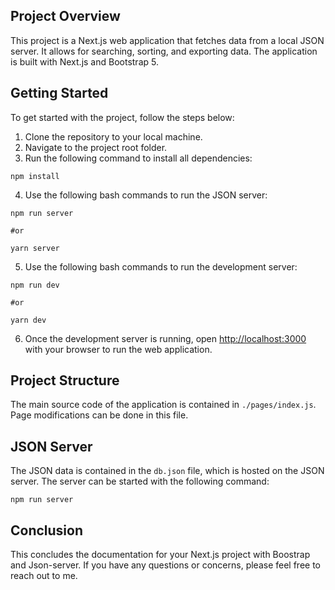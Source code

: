 ## Project Overview

This project is a Next.js web application that fetches data from a local JSON server. It allows for searching, sorting, and exporting data. The application is built with Next.js and Bootstrap 5.

## Getting Started

To get started with the project, follow the steps below:

1. Clone the repository to your local machine.
2. Navigate to the project root folder.
3. Run the following command to install all dependencies:

```
npm install
```

4. Use the following bash commands to run the JSON server:

```
npm run server

#or

yarn server
```

5. Use the following bash commands to run the development server:

```
npm run dev

#or

yarn dev
```

6. Once the development server is running, open [http://localhost:3000](http://localhost:3000) with your browser to run the web application.

## Project Structure

The main source code of the application is contained in `./pages/index.js`. Page modifications can be done in this file.

## JSON Server

The JSON data is contained in the `db.json` file, which is hosted on the JSON server. The server can be started with the following command:

```
npm run server
```

## Conclusion

This concludes the documentation for your Next.js project with Boostrap and Json-server. If you have any questions or concerns, please feel free to reach out to me.
